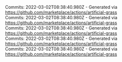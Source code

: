 Commits: 2022-03-02T08:38:40.980Z - Generated via https://github.com/marketplace/actions/artificial-grass
<br>
Commits: 2022-03-02T08:38:40.980Z - Generated via https://github.com/marketplace/actions/artificial-grass
<br>
Commits: 2022-03-02T08:38:40.980Z - Generated via https://github.com/marketplace/actions/artificial-grass
<br>
Commits: 2022-03-02T08:38:40.980Z - Generated via https://github.com/marketplace/actions/artificial-grass
<br>
Commits: 2022-03-02T08:38:40.980Z - Generated via https://github.com/marketplace/actions/artificial-grass
<br>
